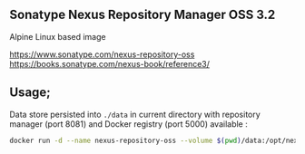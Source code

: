 ## Sonatype Nexus Repository Manager OSS 3.2

Alpine Linux based image

https://www.sonatype.com/nexus-repository-oss
https://books.sonatype.com/nexus-book/reference3/

## Usage;

Data store persisted into ```./data``` in current directory with repository manager (port 8081) and Docker registry (port 5000) available :

```bash
docker run -d --name nexus-repository-oss --volume $(pwd)/data:/opt/nexus-data --publish 8081:8081 --publish 5000:5000 04n0/nexusrepmanoss:3.2-alpine
```


